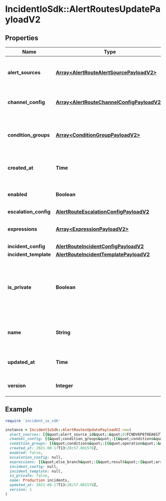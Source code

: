 # IncidentIoSdk::AlertRoutesUpdatePayloadV2

## Properties

| Name | Type | Description | Notes |
| ---- | ---- | ----------- | ----- |
| **alert_sources** | [**Array&lt;AlertRouteAlertSourcePayloadV2&gt;**](AlertRouteAlertSourcePayloadV2.md) | Which alert sources should this alert route match? |  |
| **channel_config** | [**Array&lt;AlertRouteChannelConfigPayloadV2&gt;**](AlertRouteChannelConfigPayloadV2.md) | The channel configuration for this alert route |  |
| **condition_groups** | [**Array&lt;ConditionGroupPayloadV2&gt;**](ConditionGroupPayloadV2.md) | What condition groups must be true for this alert route to fire? |  |
| **created_at** | **Time** | The time of creation of this alert route | [optional] |
| **enabled** | **Boolean** | Whether this alert route is enabled or not |  |
| **escalation_config** | [**AlertRouteEscalationConfigPayloadV2**](AlertRouteEscalationConfigPayloadV2.md) |  |  |
| **expressions** | [**Array&lt;ExpressionPayloadV2&gt;**](ExpressionPayloadV2.md) | The expressions used in this template |  |
| **incident_config** | [**AlertRouteIncidentConfigPayloadV2**](AlertRouteIncidentConfigPayloadV2.md) |  |  |
| **incident_template** | [**AlertRouteIncidentTemplatePayloadV2**](AlertRouteIncidentTemplatePayloadV2.md) |  |  |
| **is_private** | **Boolean** | Whether this alert route is private. Private alert routes will only create private incidents from alerts. |  |
| **name** | **String** | The name of this alert route config, for the user&#39;s reference |  |
| **updated_at** | **Time** | The time of last update of this alert route | [optional] |
| **version** | **Integer** | The version of this alert route config |  |

## Example

```ruby
require 'incident_io_sdk'

instance = IncidentIoSdk::AlertRoutesUpdatePayloadV2.new(
  alert_sources: [{&quot;alert_source_id&quot;:&quot;01FCNDV6P870EA6S7TK1DSYDG0&quot;,&quot;condition_groups&quot;:[{&quot;conditions&quot;:[{&quot;operation&quot;:&quot;one_of&quot;,&quot;param_bindings&quot;:[{&quot;array_value&quot;:[{&quot;literal&quot;:&quot;SEV123&quot;,&quot;reference&quot;:&quot;incident.severity&quot;}],&quot;value&quot;:{&quot;literal&quot;:&quot;SEV123&quot;,&quot;reference&quot;:&quot;incident.severity&quot;}}],&quot;subject&quot;:&quot;incident.severity&quot;}]}]}],
  channel_config: [{&quot;condition_groups&quot;:[{&quot;conditions&quot;:[{&quot;operation&quot;:&quot;one_of&quot;,&quot;param_bindings&quot;:[{&quot;array_value&quot;:[{&quot;literal&quot;:&quot;SEV123&quot;,&quot;reference&quot;:&quot;incident.severity&quot;}],&quot;value&quot;:{&quot;literal&quot;:&quot;SEV123&quot;,&quot;reference&quot;:&quot;incident.severity&quot;}}],&quot;subject&quot;:&quot;incident.severity&quot;}]}],&quot;ms_teams_targets&quot;:{&quot;binding&quot;:{&quot;array_value&quot;:[{&quot;literal&quot;:&quot;SEV123&quot;,&quot;reference&quot;:&quot;incident.severity&quot;}],&quot;value&quot;:{&quot;literal&quot;:&quot;SEV123&quot;,&quot;reference&quot;:&quot;incident.severity&quot;}},&quot;channel_visibility&quot;:&quot;abc123&quot;},&quot;slack_targets&quot;:{&quot;binding&quot;:{&quot;array_value&quot;:[{&quot;literal&quot;:&quot;SEV123&quot;,&quot;reference&quot;:&quot;incident.severity&quot;}],&quot;value&quot;:{&quot;literal&quot;:&quot;SEV123&quot;,&quot;reference&quot;:&quot;incident.severity&quot;}},&quot;channel_visibility&quot;:&quot;abc123&quot;}}],
  condition_groups: [{&quot;conditions&quot;:[{&quot;operation&quot;:&quot;one_of&quot;,&quot;param_bindings&quot;:[{&quot;array_value&quot;:[{&quot;literal&quot;:&quot;SEV123&quot;,&quot;reference&quot;:&quot;incident.severity&quot;}],&quot;value&quot;:{&quot;literal&quot;:&quot;SEV123&quot;,&quot;reference&quot;:&quot;incident.severity&quot;}}],&quot;subject&quot;:&quot;incident.severity&quot;}]}],
  created_at: 2021-08-17T13:28:57.801578Z,
  enabled: false,
  escalation_config: null,
  expressions: [{&quot;else_branch&quot;:{&quot;result&quot;:{&quot;array_value&quot;:[{&quot;literal&quot;:&quot;SEV123&quot;,&quot;reference&quot;:&quot;incident.severity&quot;}],&quot;value&quot;:{&quot;literal&quot;:&quot;SEV123&quot;,&quot;reference&quot;:&quot;incident.severity&quot;}}},&quot;label&quot;:&quot;Team Slack channel&quot;,&quot;operations&quot;:[{&quot;branches&quot;:{&quot;branches&quot;:[{&quot;condition_groups&quot;:[{&quot;conditions&quot;:[{&quot;operation&quot;:&quot;one_of&quot;,&quot;param_bindings&quot;:[{&quot;array_value&quot;:[{&quot;literal&quot;:&quot;SEV123&quot;,&quot;reference&quot;:&quot;incident.severity&quot;}],&quot;value&quot;:{&quot;literal&quot;:&quot;SEV123&quot;,&quot;reference&quot;:&quot;incident.severity&quot;}}],&quot;subject&quot;:&quot;incident.severity&quot;}]}],&quot;result&quot;:{&quot;array_value&quot;:[{&quot;literal&quot;:&quot;SEV123&quot;,&quot;reference&quot;:&quot;incident.severity&quot;}],&quot;value&quot;:{&quot;literal&quot;:&quot;SEV123&quot;,&quot;reference&quot;:&quot;incident.severity&quot;}}}],&quot;returns&quot;:{&quot;array&quot;:true,&quot;type&quot;:&quot;IncidentStatus&quot;}},&quot;filter&quot;:{&quot;condition_groups&quot;:[{&quot;conditions&quot;:[{&quot;operation&quot;:&quot;one_of&quot;,&quot;param_bindings&quot;:[{&quot;array_value&quot;:[{&quot;literal&quot;:&quot;SEV123&quot;,&quot;reference&quot;:&quot;incident.severity&quot;}],&quot;value&quot;:{&quot;literal&quot;:&quot;SEV123&quot;,&quot;reference&quot;:&quot;incident.severity&quot;}}],&quot;subject&quot;:&quot;incident.severity&quot;}]}]},&quot;navigate&quot;:{&quot;reference&quot;:&quot;catalog_attribute[\&quot;01FCNDV6P870EA6S7TK1DSYD5H\&quot;]&quot;},&quot;operation_type&quot;:&quot;navigate&quot;,&quot;parse&quot;:{&quot;returns&quot;:{&quot;array&quot;:true,&quot;type&quot;:&quot;IncidentStatus&quot;},&quot;source&quot;:&quot;metadata.annotations[\&quot;github.com/repo\&quot;]&quot;}}],&quot;reference&quot;:&quot;abc123&quot;,&quot;root_reference&quot;:&quot;incident.status&quot;}],
  incident_config: null,
  incident_template: null,
  is_private: false,
  name: Production incidents,
  updated_at: 2021-08-17T13:28:57.801578Z,
  version: 1
)
```

